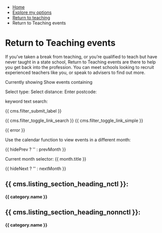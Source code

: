 *   [Home](/)
*   [Explore my options](/explore-my-options)
*   [Return to teaching](/explore-my-options/return-to-teaching)
*   Return to Teaching events

Return to Teaching events
=========================

If you’ve taken a break from teaching, or you’re qualified to teach but have never taught in a state school, Return to Teaching events are there to help you get back into the profession. You can meet schools looking to recruit experienced teachers like you, or speak to advisers to find out more. 

Currently showing Show events containing

Select type: Select distance: Enter postcode: 

keyword text search: 

{{ cms.filter\_submit\_label }}

{{ cms.filter\_toggle\_link\_search }} {{ cms.filter\_toggle\_link\_simple }}

{{ error }}

Use the calendar function to view events in a different month:

{{ hidePrev ? '' : prevMonth }}

Current month selector: {{ month.title }}

{{ hideNext ? '' : nextMonth }}

{{ cms.listing\_section\_heading\_nctl }}:
------------------------------------------

#### {{ category.name }}

{{ cms.listing\_section\_heading\_nonnctl }}:
---------------------------------------------

#### {{ category.name }}